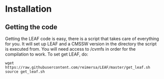 # Installation

## Getting the code

Getting the LEAF code is easy, there is a script that takes care of everything for you. It will set up LEAF and a CMSSW version in the directory the script is executed from. You will need access to /cvmfs in order for the compilation to work.
To set get LEAF, do:

    wget https://raw.githubusercontent.com/reimersa/LEAF/master/get_leaf.sh
    source get_leaf.sh
